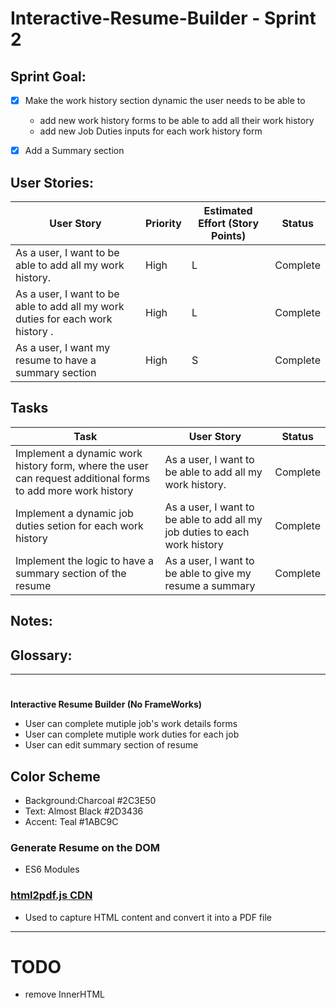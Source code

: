 # Interactive-Resume-Builder - Sprint 2

## Sprint Goal: 
- [x] Make the work history section dynamic the user needs to be able to
    -  add new work history forms to be able to add all their work history
    -  add new Job Duties inputs for each work history form
- [x] Add a Summary section


## User Stories:

| User Story | Priority | Estimated Effort (Story Points) | Status |
|---|---|---|---|
| As a user, I want to be able to add all my work history. | High | L | Complete |
| As a user, I want to be able to add all my work duties for each work history . | High | L | Complete |
| As a user, I want my resume to have a summary section | High | S | Complete |



## Tasks

| Task | User Story | Status |
|---|---|---|
| Implement a dynamic work history form, where the user can request additional forms to add more work history| As a user, I want to be able to add all my work history. | Complete |
| Implement a dynamic job duties setion for each work history  |  As a user, I want to be able to add all my job duties to each work history | Complete |
| Implement the logic to have a summary section of the resume | As a user, I want to be able to give my resume a summary | Complete |



## Notes:


## Glossary:


___________________________________________________________________________________________________________________________________________
#
**Interactive Resume Builder (No FrameWorks)**

- User can complete mutiple job's work details forms
- User can complete mutiple work duties for each job
- User can edit summary section of resume
## Color Scheme
- Background:Charcoal #2C3E50
- Text: Almost Black #2D3436
- Accent: Teal #1ABC9C


### Generate Resume on the DOM

- ES6 Modules

### [html2pdf.js CDN](https://cdnjs.com/libraries/html2pdf.js/0.8.0)

- Used to capture HTML content and convert it into a PDF file

---

# TODO
- remove InnerHTML